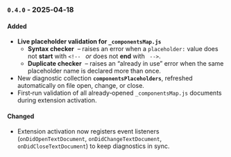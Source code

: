 ### `0.4.0` ‑ 2025‑04‑18
#### Added
- **Live placeholder validation for `_componentsMap.js`**  
  - **Syntax checker** &nbsp;– raises an error when a `placeholder:` value does not **start** with `<!-- ` *or* does not **end** with ` -->`.  
  - **Duplicate checker** &nbsp;– raises an “already in use” error when the same placeholder name is declared more than once.  
- New diagnostic collection **`componentsPlaceholders`**, refreshed automatically on file open, change, or close.  
- First‑run validation of all already‑opened `_componentsMap.js` documents during extension activation.

#### Changed
- Extension activation now registers event listeners (`onDidOpenTextDocument`, `onDidChangeTextDocument`, `onDidCloseTextDocument`) to keep diagnostics in sync.  
